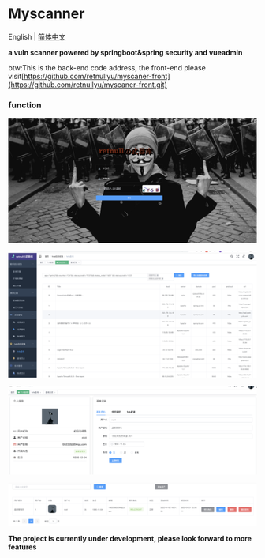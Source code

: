 # Myscanner

English | [简体中文](./README-zh.md)

**a vuln scanner powered by springboot&spring security and vueadmin**

btw:This is the back-end code address, the front-end please visit[https://github.com/retnullyu/myscaner-front](https://github.com/retnullyu/myscaner-front.git)



### function

![image-20220208170210321](README/image-20220208170210321.png)

![image-20220208161115820](README/image-20220208161115820.png)

![image-20220208161146684](README/image-20220208161146684.png)

![image-20220208161212036](README/image-20220208161212036.png)



**The project is currently under development, please look forward to more features**